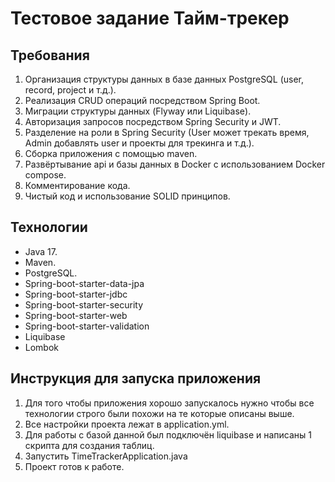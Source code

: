# Тестовое задание Тайм-трекер

## Требования

1. Организация структуры данных в базе данных PostgreSQL (user, record, project и т.д.).
2. Реализация CRUD операций посредством Spring Boot.
3. Миграции структуры данных (Flyway или Liquibase).
4. Авторизация запросов посредством Spring Security и JWT.
5. Разделение на роли в Spring Security (User может трекать время, Admin добавлять user и проекты для трекинга и т.д.).
6. Сборка приложения с помощью maven.
7. Развёртывание api и базы данных в Docker с использованием Docker compose.
8. Комментирование кода.
9. Чистый код и использование SOLID принципов.

## Технологии

- Java 17.
- Maven.
- PostgreSQL.
- Spring-boot-starter-data-jpa
- Spring-boot-starter-jdbc
- Spring-boot-starter-security
- Spring-boot-starter-web
- Spring-boot-starter-validation
- Liquibase
- Lombok

## Инструкция для запуска приложения
1. Для того чтобы приложения хорошо запускалось нужно чтобы все технологии строго были похожи на те которые описаны выше.
2. Все настройки проекта лежат в application.yml.
3. Для работы с базой данной был подключён liquibase и написаны 1 скрипта  для создания таблиц.
4. Запустить TimeTrackerApplication.java
5. Проект готов к работе.

